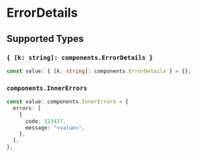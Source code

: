# ErrorDetails


## Supported Types

### `{ [k: string]: components.ErrorDetails }`

```typescript
const value: { [k: string]: components.ErrorDetails } = {};
```

### `components.InnerErrors`

```typescript
const value: components.InnerErrors = {
  errors: [
    {
      code: 123437,
      message: "<value>",
    },
  ],
};
```

